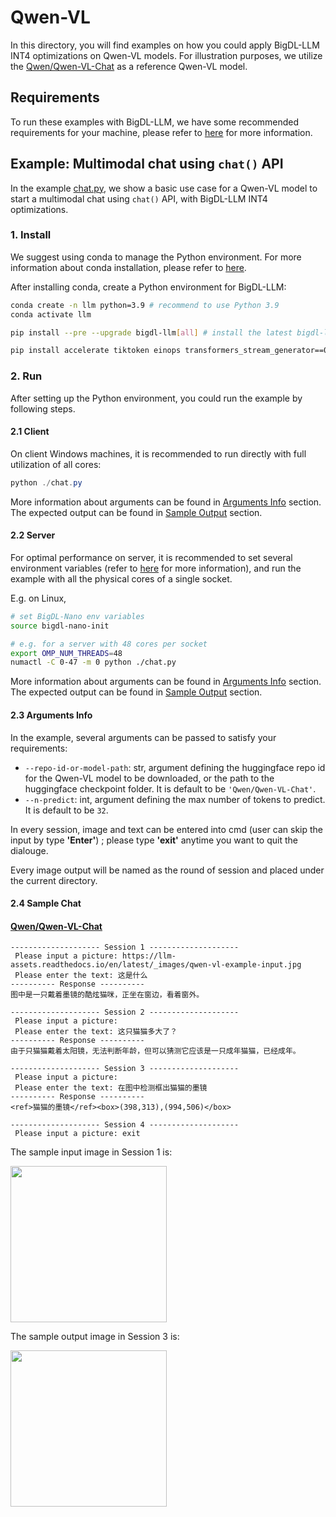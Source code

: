 # Qwen-VL
In this directory, you will find examples on how you could apply BigDL-LLM INT4 optimizations on Qwen-VL models. For illustration purposes, we utilize the [Qwen/Qwen-VL-Chat](https://huggingface.co/Qwen/Qwen-VL-Chat) as a reference Qwen-VL model.

## Requirements
To run these examples with BigDL-LLM, we have some recommended requirements for your machine, please refer to [here](../README.md#recommended-requirements) for more information.

## Example: Multimodal chat using `chat()` API
In the example [chat.py](./chat.py), we show a basic use case for a Qwen-VL model to start a multimodal chat using `chat()` API, with BigDL-LLM INT4 optimizations.
### 1. Install
We suggest using conda to manage the Python environment. For more information about conda installation, please refer to [here](https://docs.conda.io/en/latest/miniconda.html#).

After installing conda, create a Python environment for BigDL-LLM:
```bash
conda create -n llm python=3.9 # recommend to use Python 3.9
conda activate llm

pip install --pre --upgrade bigdl-llm[all] # install the latest bigdl-llm nightly build with 'all' option

pip install accelerate tiktoken einops transformers_stream_generator==0.0.4 scipy torchvision pillow tensorboard matplotlib # additional package required for Qwen-VL-Chat to conduct generation

```

### 2. Run
After setting up the Python environment, you could run the example by following steps.

#### 2.1 Client
On client Windows machines, it is recommended to run directly with full utilization of all cores:
```powershell
python ./chat.py
```
More information about arguments can be found in [Arguments Info](#23-arguments-info) section. The expected output can be found in [Sample Output](#24-sample-output) section.

#### 2.2 Server
For optimal performance on server, it is recommended to set several environment variables (refer to [here](../README.md#best-known-configuration-on-linux) for more information), and run the example with all the physical cores of a single socket.

E.g. on Linux,
```bash
# set BigDL-Nano env variables
source bigdl-nano-init

# e.g. for a server with 48 cores per socket
export OMP_NUM_THREADS=48
numactl -C 0-47 -m 0 python ./chat.py
```
More information about arguments can be found in [Arguments Info](#23-arguments-info) section. The expected output can be found in [Sample Output](#24-sample-output) section.

#### 2.3 Arguments Info
In the example, several arguments can be passed to satisfy your requirements:

- `--repo-id-or-model-path`: str, argument defining the huggingface repo id for the Qwen-VL model to be downloaded, or the path to the huggingface checkpoint folder. It is default to be `'Qwen/Qwen-VL-Chat'`.
- `--n-predict`: int, argument defining the max number of tokens to predict. It is default to be `32`.
  
In every session, image and text can be entered into cmd (user can skip the input by type **'Enter'**) ; please type **'exit'** anytime you want to quit the dialouge.

Every image output will be named as the round of session and placed under the current directory.

#### 2.4 Sample Chat
#### [Qwen/Qwen-VL-Chat](https://huggingface.co/Qwen/Qwen-VL-Chat)

```log
-------------------- Session 1 --------------------
 Please input a picture: https://llm-assets.readthedocs.io/en/latest/_images/qwen-vl-example-input.jpg
 Please enter the text: 这是什么
---------- Response ----------
图中是一只戴着墨镜的酷炫猫咪，正坐在窗边，看着窗外。 

-------------------- Session 2 --------------------
 Please input a picture: 
 Please enter the text: 这只猫猫多大了？
---------- Response ----------
由于只猫猫戴着太阳镜，无法判断年龄，但可以猜测它应该是一只成年猫猫，已经成年。 

-------------------- Session 3 --------------------
 Please input a picture: 
 Please enter the text: 在图中检测框出猫猫的墨镜
---------- Response ----------
<ref>猫猫的墨镜</ref><box>(398,313),(994,506)</box> 

-------------------- Session 4 --------------------
 Please input a picture: exit
```
The sample input image in Session 1 is:

<a href="https://llm-assets.readthedocs.io/en/latest/_images/qwen-vl-example-input.jpg"><img width=250px src="https://llm-assets.readthedocs.io/en/latest/_images/qwen-vl-example-input.jpg" ></a>

The sample output image in Session 3 is:

<a href="https://llm-assets.readthedocs.io/en/latest/_images/qwen-vl-example-output.png"><img width=250px src="https://llm-assets.readthedocs.io/en/latest/_images/qwen-vl-example-output.png" ></a>



